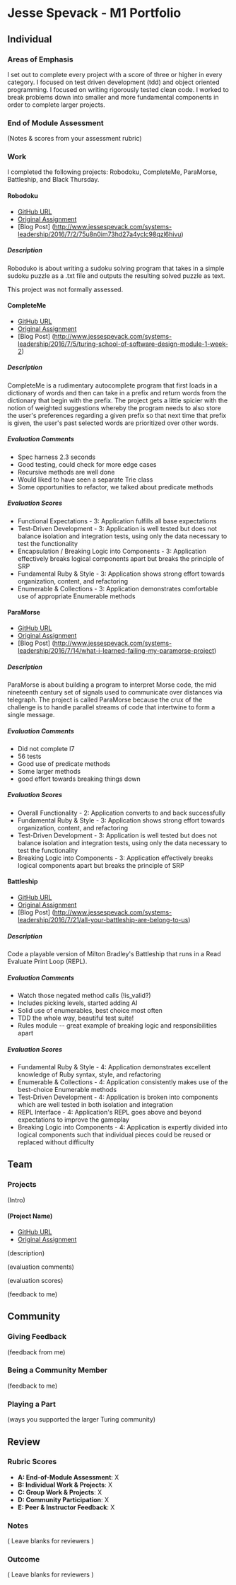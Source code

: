 # Jesse Spevack - M1 Portfolio
## Individual

### Areas of Emphasis

I set out to complete every project with a score of three or higher in every category. I focused on test driven development (tdd) and object oriented programming. I focused on writing rigorously tested clean code. I worked to break problems down into smaller and more fundamental components in order to complete larger projects.

### End of Module Assessment

(Notes & scores from your assessment rubric)

### Work

I completed the following projects: Robodoku, CompleteMe, ParaMorse, Battleship, and Black Thursday.

#### Robodoku

* [GitHub URL](https://github.com/PlanetEfficacy/roboduko)
* [Original Assignment](https://github.com/turingschool/robodoku-template)
* [Blog Post] (http://www.jessespevack.com/systems-leadership/2016/7/2/75u8n0im73hd27a4yclc98qzl6hivu)

##### Description
Roboduko is about writing a sudoku solving program that takes in a simple sudoku puzzle as a .txt file and outputs the resulting solved puzzle as text.

This project was not formally assessed.

#### CompleteMe

* [GitHub URL](http://github.com/planetefficacy/CompleteMe)
* [Original Assignment](https://github.com/turingschool/curriculum/blob/master/source/projects/complete_me.markdown)
* [Blog Post] (http://www.jessespevack.com/systems-leadership/2016/7/5/turing-school-of-software-design-module-1-week-2)

##### Description
CompleteMe is a rudimentary autocomplete program that first loads in a dictionary of words and then can take in a prefix and return words from the dictionary that begin with the prefix. The project gets a little spicier with the notion of weighted suggestions whereby the program needs to also store the user's preferences regarding a given prefix so that next time that prefix is given, the user's past selected words are prioritized over other words.

##### Evaluation Comments
* Spec harness 2.3 seconds
* Good testing, could check for more edge cases
* Recursive methods are well done
* Would liked to have seen a separate Trie class
* Some opportunities to refactor, we talked about predicate methods
##### Evaluation Scores
* Functional Expectations - 3: Application fulfills all base expectations
* Test-Driven Development - 3: Application is well tested but does not balance isolation and integration tests, using only the data necessary to test the functionality
* Encapsulation / Breaking Logic into Components - 3: Application effectively breaks logical components apart but breaks the principle of SRP
* Fundamental Ruby & Style - 3: Application shows strong effort towards organization, content, and refactoring
* Enumerable & Collections - 3: Application demonstrates comfortable use of appropriate Enumerable methods

#### ParaMorse

* [GitHub URL](https://github.com/planetefficacy/paramorse)
* [Original Assignment](https://github.com/turingschool/curriculum/blob/master/source/projects/paramorse.markdown)
* [Blog Post] (http://www.jessespevack.com/systems-leadership/2016/7/14/what-i-learned-failing-my-paramorse-project)

##### Description
ParaMorse is about building a program to interpret Morse code, the mid nineteenth century set of signals used to communicate over distances via telegraph. The project is called ParaMorse because the crux of the challenge is to handle parallel streams of code that intertwine to form a single message.

##### Evaluation Comments
* Did not complete I7
* 56 tests
* Good use of predicate methods
* Some larger methods
* good effort towards breaking things down
##### Evaluation Scores
* Overall Functionality - 2: Application converts to and back successfully
* Fundamental Ruby & Style - 3: Application shows strong effort towards organization, content, and refactoring
* Test-Driven Development - 3: Application is well tested but does not balance isolation and integration tests, using only the data necessary to test the functionality
* Breaking Logic into Components - 3: Application effectively breaks logical components apart but breaks the principle of SRP

#### Battleship

* [GitHub URL](https://github.com/PlanetEfficacy/battleship)
* [Original Assignment](https://github.com/turingschool/curriculum/blob/master/source/projects/battleship.markdown#player-ship-placement)
* [Blog Post] (http://www.jessespevack.com/systems-leadership/2016/7/21/all-your-battleship-are-belong-to-us)

##### Description
Code a playable version of Milton Bradley's Battleship that runs in a Read Evaluate Print Loop (REPL).

##### Evaluation Comments
* Watch those negated method calls (!is_valid?)
* Includes picking levels, started adding AI
* Solid use of enumerables, best choice most often
* TDD the whole way, beautiful test suite!
* Rules module -- great example of breaking logic and responsibilities apart
##### Evaluation Scores
* Fundamental Ruby & Style - 4: Application demonstrates excellent knowledge of Ruby syntax, style, and refactoring
* Enumerable & Collections - 4: Application consistently makes use of the best-choice Enumerable methods
* Test-Driven Development - 4: Application is broken into components which are well tested in both isolation and integration
* REPL Interface - 4: Application's REPL goes above and beyond expectations to improve the gameplay
* Breaking Logic into Components - 4: Application is expertly divided into logical components such that individual pieces could be reused or replaced without difficulty

## Team

### Projects

(Intro)

#### (Project Name)

* [GitHub URL]()
* [Original Assignment]()

(description)

(evaluation comments)

(evaluation scores)

(feedback to me)

## Community

### Giving Feedback

(feedback from me)

### Being a Community Member

(feedback to me)

### Playing a Part

(ways you supported the larger Turing community)

## Review

### Rubric Scores

* **A: End-of-Module Assessment**: X
* **B: Individual Work & Projects**: X
* **C: Group Work & Projects**: X
* **D: Community Participation**: X
* **E: Peer & Instructor Feedback**: X

### Notes

( Leave blanks for reviewers )

### Outcome

( Leave blanks for reviewers )
